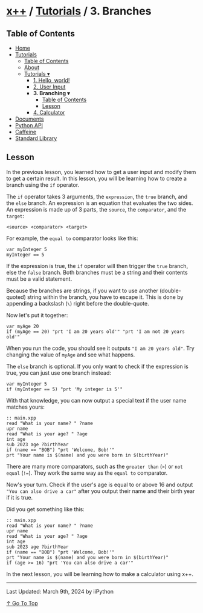 # [x++](../README.md) / [Tutorials](../tutorials.md) / 3. Branches

## Table of Contents

- [Home](../README.md)
- [Tutorials](../tutorials.md)
    - [Table of Contents](../tutorials.md#table-of-contents)
    - [About](../tutorials.md#about)
    - [Tutorials ▾](../tutorials.md#tutorials)
        - [1. Hello, world!](hello-world.md)
        - [2. User Input](user-input.md)
        - **3. Branching ▾**
            - [Table of Contents](#table-of-contents)
            - [Lesson](#lesson)
        - [4. Calculator](calculator.md)
- [Documents](../documents.md)
- [Python API](../python-api.md)
- [Caffeine](../caffeine.md)
- [Standard Library](../stdlib.md)

## Lesson

In the previous lesson, you learned how to get a user input and modify them to get a certain result. In this lesson, you will be learning how to create a branch using the `if` operator.

The `if` operator takes 3 arguments, the `expression`, the `true` branch, and the `else` branch. An expression is an equation that evaluates the two sides. An expression is made up of 3 parts, the `source`, the `comparator`, and the `target`:

```xpp
<source> <comparator> <target>
```

For example, the `equal to` comparator looks like this:

```xpp
var myInteger 5
myInteger == 5
```

If the expression is true, the `if` operator will then trigger the `true` branch, else the `false` branch. Both branches must be a string and their contents must be a valid statement.

Because the branches are strings, if you want to use another (double-quoted) string within the branch, you have to escape it. This is done by appending a backslash (`\`) right before the double-quote.

Now let's put it together:

```xpp
var myAge 20
if (myAge == 20) "prt 'I am 20 years old'" "prt 'I am not 20 years old'"
```

When you run the code, you should see it outputs `"I am 20 years old"`. Try changing the value of `myAge` and see what happens.

The `else` branch is optional. If you only want to check if the expression is true, you can just use one branch instead:

```xpp
var myInteger 5
if (myInteger == 5) "prt 'My integer is 5'"
```

With that knowledge, you can now output a special text if the user name matches yours:

```xpp
:: main.xpp
read "What is your name? " ?name
upr name
read "What is your age? " ?age
int age
sub 2023 age ?birthYear
if (name == "BOB") "prt 'Welcome, Bob!'"
prt "Your name is $(name) and you were born in $(birthYear)"
```

There are many more comparators, such as the `greater than` (`>`) or `not equal` (`!=`). They work the same way as the `equal to` comparator.

Now's your turn. Check if the user's age is equal to or above 16 and output `"You can also drive a car"` after you output their name and their birth year if it is true.

Did you get something like this:

```xpp
:: main.xpp
read "What is your name? " ?name
upr name
read "What is your age? " ?age
int age
sub 2023 age ?birthYear
if (name == "BOB") "prt 'Welcome, Bob!'"
prt "Your name is $(name) and you were born in $(birthYear)"
if (age >= 16) "prt 'You can also drive a car'"
```

In the next lesson, you will be learning how to make a calculator using x++.

---

Last Updated: March 9th, 2024 by iiPython

[↑ Go To Top](#x--tutorials--3-branches)